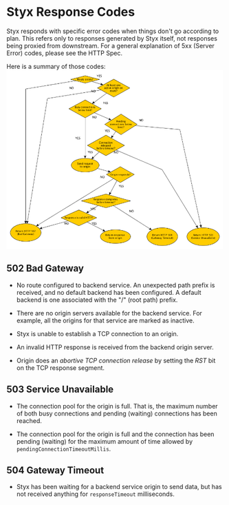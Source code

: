 # Styx Response Codes

Styx responds with specific error codes when things don't go according to plan.
 This refers only to responses generated by Styx itself,
 not responses being proxied from downstream.
 For a general explanation of 5xx (Server Error) codes, please see the HTTP Spec.
 
 Here is a summary of those codes:
![Styx 5xx Response Codes Diagram](../assets/styx-server-errors-diagram.png)

## 502 Bad Gateway

* No route configured to backend service. An unexpected path prefix is received,
  and no default backend has been configured. A default backend is one associated
  with the "/" (root path) prefix. 

* There are no origin servers available for the backend service. For example,
  all the origins for that service are marked as inactive.

* Styx is unable to establish a TCP connection to an origin.

* An invalid HTTP response is received from the backend origin server.

* Origin does an *abortive TCP connection release* by setting the *RST*
  bit on the TCP response segment.


## 503 Service Unavailable

* The connection pool for the origin is full. That is, the maximum number of both busy connections 
 and pending (waiting) connections has been reached.
  
* The connection pool for the origin is full and the connection has been pending 
  (waiting) for the maximum amount of time allowed by `pendingConnectionTimeoutMillis`.
  

## 504 Gateway Timeout
 
* Styx has been waiting for a backend service origin to send data, but has not received anything 
  for `responseTimeout` milliseconds.